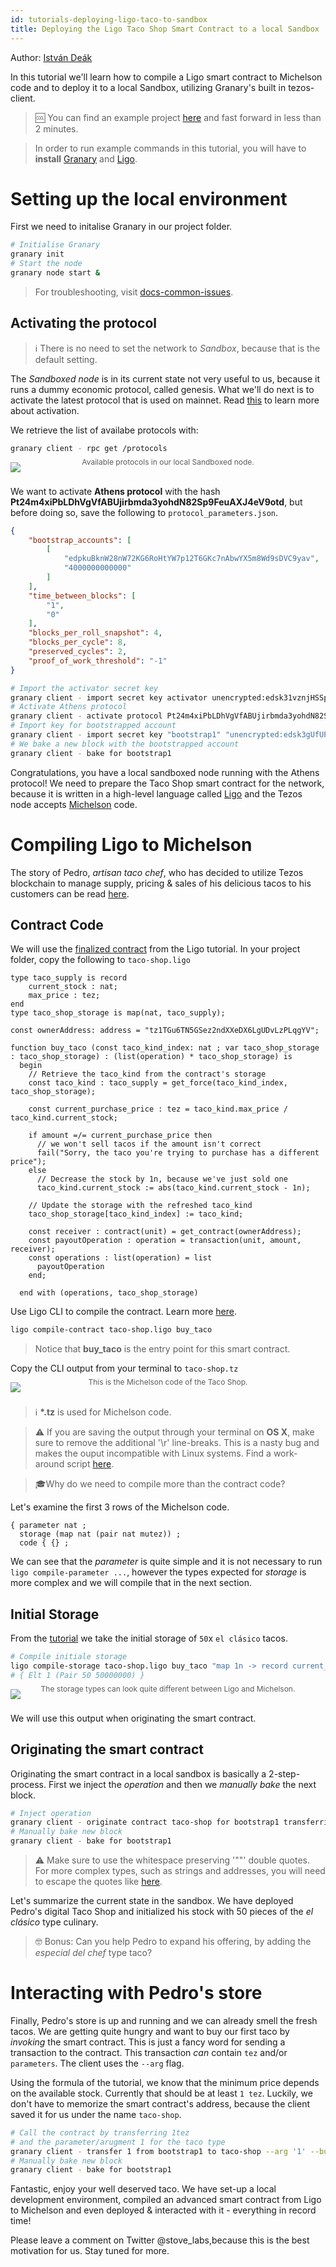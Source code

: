 ```yaml
---
id: tutorials-deploying-ligo-taco-to-sandbox
title: Deploying the Ligo Taco Shop Smart Contract to a local Sandbox
---
```

Author: [István Deák](http://github.com/dexterslabor)

In this tutorial we'll learn how to compile a Ligo smart contract to Michelson code and to deploy it to a local Sandbox, utilizing Granary's built in tezos-client.

> 🆒 You can find an example project [here](https://github.com/stove-labs/granary/tree/features/examples/examples/deploying_ligo) and fast forward in less than 2 minutes. 

> In order to run example commands in this tutorial, you will have to **install** [ Granary](getting-started-install.md) and [ Ligo](https://ligolang.org/docs/next/setup/installation/). 


# Setting up the local environment

First we need to initalise Granary in our project folder.

```zsh
# Initialise Granary
granary init
# Start the node
granary node start &
```
> For troubleshooting, visit
[docs-common-issues](https://stove-labs.github.io/granary/docs/getting-started-install#troubleshooting-common-issues).


## Activating the protocol
> ℹ️ There is no need to set the network to *Sandbox*, because that is the default setting.

The *Sandboxed node* is in its current state not very useful to us, because it runs a dummy economic protocol, called genesis. What we'll do next is to activate the latest protocol that is used on mainnet. Read [this](https://stove-labs.github.io/granary/docs/sandboxnet-activating-a-protocol) to learn more about activation.

We retrieve the list of availabe protocols with:
```zsh
granary client - rpc get /protocols
```


<img src="/granary/img/tutorials/deploy-a-ligo-smart-contract-in-local-sandbox/available-protocols.png" />
<div style="opacity: 0.7; text-align: center; font-size: 12px; margin-top:-24px;">
Available protocols in our local Sandboxed node.
</div>

<br/>

We want to activate **Athens protocol** with the hash **Pt24m4xiPbLDhVgVfABUjirbmda3yohdN82Sp9FeuAXJ4eV9otd**, but before doing so, save the following to `protocol_parameters.json`.

```json
{
    "bootstrap_accounts": [
        [
            "edpkuBknW28nW72KG6RoHtYW7p12T6GKc7nAbwYX5m8Wd9sDVC9yav",
            "4000000000000"
        ]
    ],
    "time_between_blocks": [
        "1",
        "0"
    ],
    "blocks_per_roll_snapshot": 4,
    "blocks_per_cycle": 8,
    "preserved_cycles": 2,
    "proof_of_work_threshold": "-1"
}
```

```zsh
# Import the activator secret key
granary client - import secret key activator unencrypted:edsk31vznjHSSpGExDMHYASz45VZqXN4DPxvsa4hAyY8dHM28cZzp6 --force
# Activate Athens protocol
granary client - activate protocol Pt24m4xiPbLDhVgVfABUjirbmda3yohdN82Sp9FeuAXJ4eV9otd with fitness 1 and key activator and parameters $PWD/protocol_parameters.json --timestamp $(TZ='AAA+1' date +%FT%TZ)
# Import key for bootstrapped account
granary client - import secret key "bootstrap1" "unencrypted:edsk3gUfUPyBSfrS9CCgmCiQsTCHGkviBDusMxDJstFtojtc1zcpsh"
# We bake a new block with the bootstrapped account
granary client - bake for bootstrap1
```

Congratulations, you have a local sandboxed node running with the Athens protocol! We need to prepare the Taco Shop smart contract for the network, because it is written in a high-level language called [Ligo](https://www.ligolang.org) and the Tezos node accepts [Michelson](https://www.michelson-lang.com/) code.

# Compiling Ligo to Michelson
The story of Pedro, *artisan taco chef*, who has decided to utilize Tezos blockchain to  manage supply, pricing & sales of his delicious tacos to his customers can be read [here](https://ligolang.org/docs/tutorials/get-started/tezos-taco-shop-smart-contract/).


## Contract Code
We will use the [finalized contract](https://ligolang.org/docs/tutorials/get-started/tezos-taco-shop-payout/#finalizing-the-contract) from the Ligo tutorial. In your project folder, copy the following to `taco-shop.ligo`

```
type taco_supply is record
    current_stock : nat;
    max_price : tez;
end
type taco_shop_storage is map(nat, taco_supply);

const ownerAddress: address = "tz1TGu6TN5GSez2ndXXeDX6LgUDvLzPLqgYV";

function buy_taco (const taco_kind_index: nat ; var taco_shop_storage : taco_shop_storage) : (list(operation) * taco_shop_storage) is
  begin
    // Retrieve the taco_kind from the contract's storage
    const taco_kind : taco_supply = get_force(taco_kind_index, taco_shop_storage);
    
    const current_purchase_price : tez = taco_kind.max_price / taco_kind.current_stock;

    if amount =/= current_purchase_price then
      // we won't sell tacos if the amount isn't correct
      fail("Sorry, the taco you're trying to purchase has a different price");
    else
      // Decrease the stock by 1n, because we've just sold one
      taco_kind.current_stock := abs(taco_kind.current_stock - 1n);

    // Update the storage with the refreshed taco_kind
    taco_shop_storage[taco_kind_index] := taco_kind;

    const receiver : contract(unit) = get_contract(ownerAddress);
    const payoutOperation : operation = transaction(unit, amount, receiver);
    const operations : list(operation) = list
      payoutOperation
    end;

  end with (operations, taco_shop_storage)
```

Use Ligo CLI to compile the contract. Learn more [here](https://ligolang.org/docs/next/api-cli-commands/#compiling-a-contract).

```zsh 
ligo compile-contract taco-shop.ligo buy_taco
```

> Notice that **buy_taco** is the entry point for this smart contract.

Copy the CLI output from your terminal to `taco-shop.tz`

<img src="/granary/img/tutorials/deploy-a-ligo-smart-contract-in-local-sandbox/michelson-smart-contract.png" />
<div style="opacity: 0.7; text-align: center; font-size: 12px; margin-top:-24px;">
This is the Michelson code of the Taco Shop.
</div>
<br/>

> ℹ️ **\*.tz** is used for Michelson code.

> ⚠️ If you are saving the output through your terminal on **OS X**, make sure to remove the additional '\r' line-breaks. This is a nasty bug and makes the ouput incompatible with Linux systems. Find a work-around script [here](https://github.com/stove-labs/granary/blob/features/examples/examples/deploying_ligo/contracts/compile-contract.sh#L7).

>🎓Why do we need to compile more than the contract code? 

Let's examine the first 3 rows of the Michelson code.
```
{ parameter nat ;
  storage (map nat (pair nat mutez)) ;
  code { {} ;
```  
We can see that the *parameter* is quite simple and it is not necessary to run `ligo compile-parameter ...`, however the types expected for *storage* is more complex and we will compile that in the next section.
 
## Initial Storage
From the [tutorial](https://ligolang.org/docs/tutorials/get-started/tezos-taco-shop-payout/#finalizing-the-contract) we take the initial storage of `50`x `el clásico` tacos.

```sh
# Compile initiale storage
ligo compile-storage taco-shop.ligo buy_taco "map 1n -> record current_stock = 50n; max_price = 50000000mtz; end; end"
# { Elt 1 (Pair 50 50000000) }
```

<img src="/granary/img/tutorials/deploy-a-ligo-smart-contract-in-local-sandbox/compile-storage.png" />
<div style="opacity: 0.7; text-align: center; font-size: 12px; margin-top:-24px;">
The storage types can look quite different between Ligo and Michelson.
</div>
<br/>

We will use this output when originating the smart contract.


## Originating the smart contract
Originating the smart contract in a local sandbox is basically a 2-step-process. First we inject the *operation* and then we *manually bake* the next block.
```zsh
# Inject operation
granary client - originate contract taco-shop for bootstrap1 transferring 0 from bootstrap1 running $PWD/contracts/taco-shop.tz --init '"{ Elt 1 (Pair 50 50000000) }"' --burn-cap 2.356 --force &
# Manually bake new block
granary client - bake for bootstrap1
```

> ⚠️ Make sure to use the whitespace preserving '""' double quotes. For more complex types, such as strings and addresses, you will need to escape the quotes like [here](https://github.com/stove-labs/nft.stove-labs.com/blob/master/docs/index.html#L141).

Let's summarize the current state in the sandbox. We have deployed Pedro's digital Taco Shop and initialized his stock with 50 pieces of the *el clásico* type culinary. 

> 🤓 Bonus: Can you help Pedro to expand his offering, by adding the *especial del chef* type taco?

# Interacting with Pedro's store

Finally, Pedro's store is up and running and we can already smell the fresh tacos. We are getting quite hungry and want to buy our first taco by *invoking* the smart contract. This is just a fancy word for sending a transaction to the contract. This transaction *can* contain `tez` and/or `parameters`. The client uses the `--arg` flag.

Using the formula of the tutorial, we know that the minimum price depends on the available stock. Currently that should be at least `1 tez`. 
Luckily, we don't have to memorize the smart contract's address, because the client saved it for us under the name `taco-shop`.

```zsh
# Call the contract by transferring 1tez 
# and the parameter/arugment 1 for the taco type
granary client - transfer 1 from bootstrap1 to taco-shop --arg '1' --burn-cap 0.257 &
# Manually bake new block
granary client - bake for bootstrap1
```

Fantastic, enjoy your well deserved taco. We have set-up a local development environment, compiled an advanced smart contract from Ligo to Michelson and even deployed & interacted with it - everything in record time!

Please leave a comment on Twitter @stove_labs,because this is the best motivation for us. Stay tuned for more.